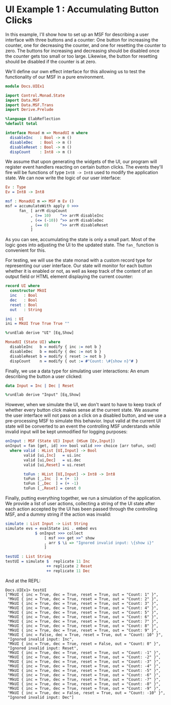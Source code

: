 # UI Example 1 : Accumulating Button Clicks

In this example, I'll show how to set up an MSF for describing a
user interface with three buttons and a counter: One button
for increasing the counter, one for decreasing the counter,
and one for resetting the counter to zero. The buttons for
increasing and decreasing should be disabled once the counter gets too
small or too large. Likewise, the button for
resetting should be disabled if the counter is
at zero.

We'll define our own effect interface for this
allowing us to test the functionality of our MSF
in a pure environment.

```idris
module Docs.UIEx1

import Control.Monad.State
import Data.MSF
import Data.MSF.Trans
import Derive.Prelude

%language ElabReflection
%default total

interface Monad m => MonadUI m where
  disableInc   : Bool -> m ()
  disableDec   : Bool -> m ()
  disableReset : Bool -> m ()
  dispCount    : Int8 -> m ()
```

We assume that upon generating the widgets of the UI,
our program will register event handlers reacting on
certain button clicks. The events they'll fire will be
functions of type `Int8 -> Int8` used to modify
the application state.
We can now write the logic of our user interface:

```idris
Ev : Type
Ev = Int8 -> Int8

msf : MonadUI m => MSF m Ev ()
msf = accumulateWith apply 0 >>>
      fan_ [ arrM dispCount
           , (>= 10)    ^>> arrM disableInc
           , (<= (-10)) ^>> arrM disableDec
           , (== 0)     ^>> arrM disableReset
           ]
```

As you can see, accumulating the state is only a small
part. Most of the logic goes into adjusting the UI
to the updated state. The `fan_` function is convenient
for this.

For testing, we will use the state monad with a custom
record type for representing our user interface. Our state
will monitor for each button whether it is enabled or
not, as well as keep track of the content of an output field
or HTML element displaying the current counter:

```idris
record UI where
  constructor MkUI
  inc   : Bool
  dec   : Bool
  reset : Bool
  out   : String

ini : UI
ini = MkUI True True True ""

%runElab derive "UI" [Eq,Show]

MonadUI (State UI) where
  disableInc   b = modify { inc := not b }
  disableDec   b = modify { dec := not b }
  disableReset b = modify { reset := not b }
  dispCount    n = modify { out := #"Count: \#{show n}"# }
```

Finally, we use a data type for simulating user
interactions: An enum describing the button a user clicked:

```idris
data Input = Inc | Dec | Reset

%runElab derive "Input" [Eq,Show]
```

However, when we simulate the UI, we don't want to
have to keep track of whether every button click makes
sense at the current state. We assume the user interface
will not pass on a click on a disabled button, and we
use a pre-processing MSF to simulate this behavior.
Input valid at the current UI state will be converted
to an event the controlling MSF understands while
invalid input will be kept unmodified for logging
purposes:

```idris
onInput : MSF (State UI) Input (HSum [Ev,Input])
onInput = fan [get, id] >>> bool valid >>> choice [arr toFun, snd]
  where valid : HList [UI,Input] -> Bool
        valid [ui,Inc]   = ui.inc
        valid [ui,Dec]   = ui.dec
        valid [ui,Reset] = ui.reset

        toFun : HList [UI,Input] -> Int8 -> Int8
        toFun [_,Inc  ] = (+  1)
        toFun [_,Dec  ] = (+ -1)
        toFun [_,Reset] = const 0
```

Finally, putting everything together, we run a simulation
of the application. We provide a list of user actions,
collecting a string of the UI state after each action
accepted by the UI has been passed through the controlling
MSF, and a dummy string if the action was invalid:

```idris
simulate : List Input -> List String
simulate evs = evalState ini . embed evs
             $ onInput >>> collect
                 [ msf >>> get >>^ show
                 , arr $ \i => "Ignored invalid input: \{show i}"
                 ]

testUI : List String
testUI = simulate $  replicate 11 Inc
                  ++ replicate 2 Reset
                  ++ replicate 11 Dec
```

And at the REPL:

```repl
Docs.UIEx1> testUI
["MkUI { inc = True, dec = True, reset = True, out = "Count: 1" }",
 "MkUI { inc = True, dec = True, reset = True, out = "Count: 2" }",
 "MkUI { inc = True, dec = True, reset = True, out = "Count: 3" }",
 "MkUI { inc = True, dec = True, reset = True, out = "Count: 4" }",
 "MkUI { inc = True, dec = True, reset = True, out = "Count: 5" }",
 "MkUI { inc = True, dec = True, reset = True, out = "Count: 6" }",
 "MkUI { inc = True, dec = True, reset = True, out = "Count: 7" }",
 "MkUI { inc = True, dec = True, reset = True, out = "Count: 8" }",
 "MkUI { inc = True, dec = True, reset = True, out = "Count: 9" }",
 "MkUI { inc = False, dec = True, reset = True, out = "Count: 10" }",
 "Ignored invalid input: Inc",
 "MkUI { inc = True, dec = True, reset = False, out = "Count: 0" }",
 "Ignored invalid input: Reset",
 "MkUI { inc = True, dec = True, reset = True, out = "Count: -1" }",
 "MkUI { inc = True, dec = True, reset = True, out = "Count: -2" }",
 "MkUI { inc = True, dec = True, reset = True, out = "Count: -3" }",
 "MkUI { inc = True, dec = True, reset = True, out = "Count: -4" }",
 "MkUI { inc = True, dec = True, reset = True, out = "Count: -5" }",
 "MkUI { inc = True, dec = True, reset = True, out = "Count: -6" }",
 "MkUI { inc = True, dec = True, reset = True, out = "Count: -7" }",
 "MkUI { inc = True, dec = True, reset = True, out = "Count: -8" }",
 "MkUI { inc = True, dec = True, reset = True, out = "Count: -9" }",
 "MkUI { inc = True, dec = False, reset = True, out = "Count: -10" }",
 "Ignored invalid input: Dec"]
```

<!-- vi: filetype=idris2:syntax=markdown
-->
